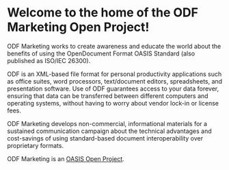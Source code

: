 # Welcome to the home of the ODF Marketing Open Project!

ODF Marketing works to create awareness and educate the world about the benefits of using the OpenDocument Format OASIS Standard (also published as ISO/IEC 26300).

ODF is an XML-based file format for personal productivity applications such as office suites, word processors, text/document editors, spreadsheets, and presentation software. Use of ODF guarantees access to your data forever, ensuring that data can be transferred between different computers and operating systems, without having to worry about vendor lock-in or license fees.

ODF Marketing develops non-commercial, informational materials for a sustained communication campaign about the technical advantages and cost-savings of using standard-based document interoperability over proprietary formats.

ODF Marketing is an [OASIS Open Project](https://www.oasis-open-project.org). 
